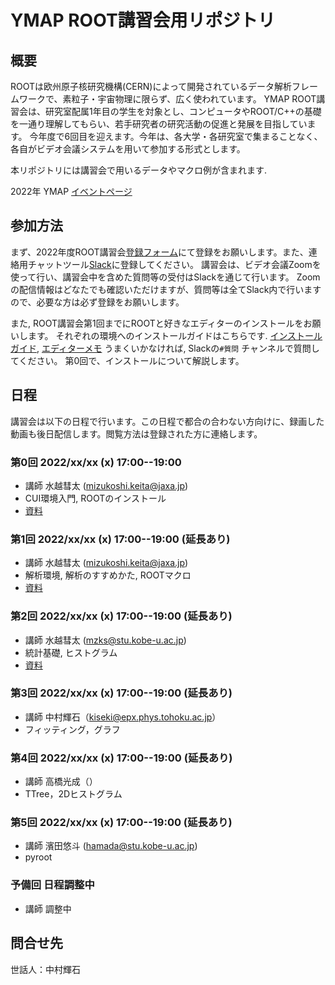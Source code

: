 # YMAP ROOT講習会用リポジトリ


## 概要

ROOTは欧州原子核研究機構(CERN)によって開発されているデータ解析フレームワークで、素粒子・宇宙物理に限らず、広く使われています。
YMAP ROOT講習会は、研究室配属1年目の学生を対象とし、コンピュータやROOT/C++の基礎を一通り理解してもらい、若手研究者の研究活動の促進と発展を目指しています。
今年度で6回目を迎えます。今年は、各大学・各研究室で集まることなく、各自がビデオ会議システムを用いて参加する形式とします。

本リポジトリには講習会で用いるデータやマクロ例が含まれます.

2022年 YMAP [イベントページ](http://www.icrr.u-tokyo.ac.jp/YMAP/event/root2022/index.html)

## 参加方法

まず、2022年度ROOT講習会[登録フォーム](https://docs.google.com/forms/d/e/1FAIpQLSdxxFdBEyLboW6fta86g38kYz17d_YHdwm8TZYDJl6TuwhHcQ/viewform)にて登録をお願いします。また、連絡用チャットツール[Slack](https://join.slack.com/t/ymaproot2022/shared_invite/zt-171q49e80-XzT2HehcytQTxGDAikOmdQ)に登録してください。
講習会は、ビデオ会議Zoomを使って行い、講習会中を含めた質問等の受付はSlackを通じて行います。
Zoomの配信情報はどなたでも確認いただけますが、質問等は全てSlack内で行いますので、必要な方は必ず登録をお願いします。

また, ROOT講習会第1回までにROOTと好きなエディターのインストールをお願いします。
それぞれの環境へのインストールガイドはこちらです. [インストールガイド](./install), [エディターメモ](./install/editor.md)
うまくいかなければ, Slackの`#質問` チャンネルで質問してください。
第0回で、インストールについて解説します。

## 日程

講習会は以下の日程で行います。この日程で都合の合わない方向けに、録画した動画も後日配信します。閲覧方法は登録された方に連絡します。

### 第0回 2022/xx/xx (x) 17:00--19:00
* 講師 水越彗太 (mizukoshi.keita@jaxa.jp)
* CUI環境入門, ROOTのインストール
* [資料](./materials/root_lec_mzks_day0.pdf)

### 第1回 2022/xx/xx (x) 17:00--19:00 (延長あり)
* 講師 水越彗太 (mizukoshi.keita@jaxa.jp)
* 解析環境, 解析のすすめかた, ROOTマクロ
* [資料](./materials/root_lec_mzks_day1.pdf)

### 第2回 2022/xx/xx (x) 17:00--19:00 (延長あり)
* 講師 水越彗太 (mzks@stu.kobe-u.ac.jp)
* 統計基礎, ヒストグラム
* [資料](./materials/root_lec_mzks_day2.pdf)

### 第3回 2022/xx/xx (x) 17:00--19:00 (延長あり)
* 講師 中村輝石（kiseki@epx.phys.tohoku.ac.jp）
* フィッティング，グラフ

### 第4回 2022/xx/xx (x) 17:00--19:00 (延長あり)
* 講師 高橋光成（）
* TTree，2Dヒストグラム

### 第5回 2022/xx/xx (x) 17:00--19:00 (延長あり)
* 講師 濱田悠斗 (hamada@stu.kobe-u.ac.jp)
* pyroot

### 予備回 日程調整中
* 講師 調整中

## 問合せ先
世話人：中村輝石

